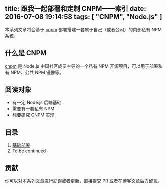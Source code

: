 title: 跟我一起部署和定制 CNPM——索引
date: 2016-07-08 19:14:58
tags: [ "CNPM", "Node.js" ]
---

本系列文章将会基于 [cnpm](https://github.com/cnpm/cnpmjs.org) 部署搭建一套属于自己（或者公司）的内部私有 NPM 系统。

## 什么是 CNPM

[cnpm](https://github.com/cnpm/cnpmjs.org) 是 Node.js 中国社区成员主导的一个私有 NPM 开源项目，可以用于部署私有 NPM、公共 NPM 镜像等。

## 阅读对象

+ 有一定 Node.js 后端基础
+ 需要有一套私有 NPM
+ 想要研究 CNPM 实现

## 目录

1. [基础部署](lets-cnpm-base-deploy)
2. To be continued

## 贡献

你可以对本系列文章进行勘误或者更新，直接提交 PR 或者在博客文章后方留言。

